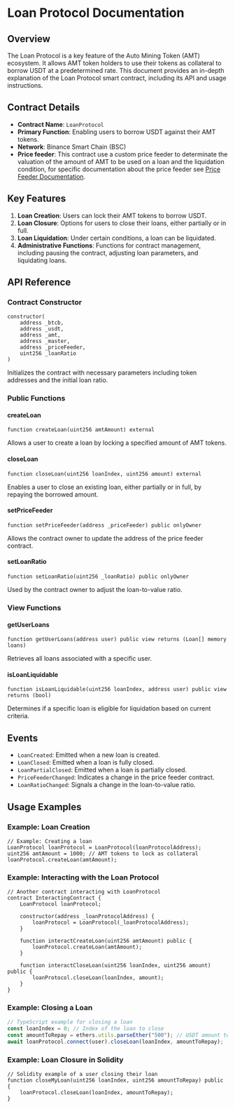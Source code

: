 # Loan Protocol Documentation

## Overview

The Loan Protocol is a key feature of the Auto Mining Token (AMT) ecosystem. It allows AMT token holders to use their tokens as collateral to borrow USDT at a predetermined rate. This document provides an in-depth explanation of the Loan Protocol smart contract, including its API and usage instructions.

## Contract Details

- **Contract Name**: `LoanProtocol`
- **Primary Function**: Enabling users to borrow USDT against their AMT tokens.
- **Network**: Binance Smart Chain (BSC)
- **Price feeder**: This contract use a custom price feeder to determinate the valuation of the amount of AMT to be used on a loan and the liquidation condition, for specific documentation about the price feeder see [Price Feeder Documentation](PRICE_FEEDER.md).

## Key Features

1. **Loan Creation**: Users can lock their AMT tokens to borrow USDT.
2. **Loan Closure**: Options for users to close their loans, either partially or in full.
3. **Loan Liquidation**: Under certain conditions, a loan can be liquidated.
4. **Administrative Functions**: Functions for contract management, including pausing the contract, adjusting loan parameters, and liquidating loans.

## API Reference

### Contract Constructor

```solidity
constructor(
    address _btcb,
    address _usdt,
    address _amt,
    address _master,
    address _priceFeeder,
    uint256 _loanRatio
)
```

Initializes the contract with necessary parameters including token addresses and the initial loan ratio.

### Public Functions

#### createLoan

```solidity
function createLoan(uint256 amtAmount) external
```

Allows a user to create a loan by locking a specified amount of AMT tokens.

#### closeLoan

```solidity
function closeLoan(uint256 loanIndex, uint256 amount) external
```

Enables a user to close an existing loan, either partially or in full, by repaying the borrowed amount.

#### setPriceFeeder

```solidity
function setPriceFeeder(address _priceFeeder) public onlyOwner
```

Allows the contract owner to update the address of the price feeder contract.

#### setLoanRatio

```solidity
function setLoanRatio(uint256 _loanRatio) public onlyOwner
```

Used by the contract owner to adjust the loan-to-value ratio.

### View Functions

#### getUserLoans

```solidity
function getUserLoans(address user) public view returns (Loan[] memory loans)
```

Retrieves all loans associated with a specific user.

#### isLoanLiquidable

```solidity
function isLoanLiquidable(uint256 loanIndex, address user) public view returns (bool)
```

Determines if a specific loan is eligible for liquidation based on current criteria.

## Events

- `LoanCreated`: Emitted when a new loan is created.
- `LoanClosed`: Emitted when a loan is fully closed.
- `LoanPartialClosed`: Emitted when a loan is partially closed.
- `PriceFeederChanged`: Indicates a change in the price feeder contract.
- `LoanRatioChanged`: Signals a change in the loan-to-value ratio.

## Usage Examples

### Example: Loan Creation

```solidity
// Example: Creating a loan
LoanProtocol loanProtocol = LoanProtocol(loanProtocolAddress);
uint256 amtAmount = 1000; // AMT tokens to lock as collateral
loanProtocol.createLoan(amtAmount);
```

### Example: Interacting with the Loan Protocol

```solidity
// Another contract interacting with LoanProtocol
contract InteractingContract {
    LoanProtocol loanProtocol;

    constructor(address _loanProtocolAddress) {
        loanProtocol = LoanProtocol(_loanProtocolAddress);
    }

    function interactCreateLoan(uint256 amtAmount) public {
        loanProtocol.createLoan(amtAmount);
    }

    function interactCloseLoan(uint256 loanIndex, uint256 amount) public {
        loanProtocol.closeLoan(loanIndex, amount);
    }
}
```

### Example: Closing a Loan

```typescript
// TypeScript example for closing a loan
const loanIndex = 0; // Index of the loan to close
const amountToRepay = ethers.utils.parseEther("500"); // USDT amount to repay
await loanProtocol.connect(user).closeLoan(loanIndex, amountToRepay);
```

### Example: Loan Closure in Solidity

```solidity
// Solidity example of a user closing their loan
function closeMyLoan(uint256 loanIndex, uint256 amountToRepay) public {
    loanProtocol.closeLoan(loanIndex, amountToRepay);
}
```
